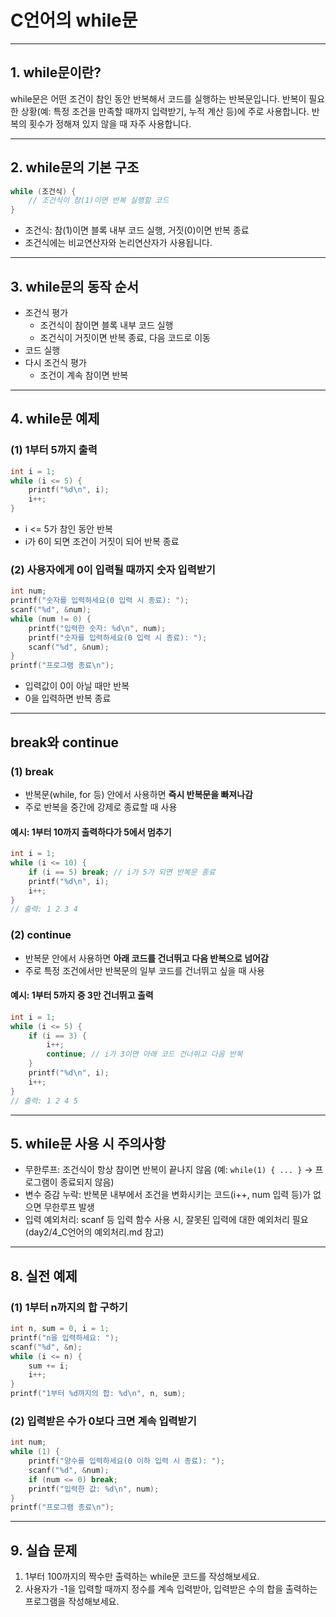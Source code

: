 # C언어의 while문

---

## 1. while문이란?
while문은 어떤 조건이 참인 동안 반복해서 코드를 실행하는 반복문입니다.
반복이 필요한 상황(예: 특정 조건을 만족할 때까지 입력받기, 누적 계산 등)에 주로 사용합니다.
반복의 횟수가 정해져 있지 않을 때 자주 사용합니다.

---

## 2. while문의 기본 구조
```c
while (조건식) {
    // 조건식이 참(1)이면 반복 실행할 코드
}
```
- 조건식: 참(1)이면 블록 내부 코드 실행, 거짓(0)이면 반복 종료
- 조건식에는 비교연산자와 논리연산자가 사용됩니다.

---

## 3. while문의 동작 순서
- 조건식 평가
  - 조건식이 참이면 블록 내부 코드 실행
  - 조건식이 거짓이면 반복 종료, 다음 코드로 이동
- 코드 실행
- 다시 조건식 평가
  - 조건이 계속 참이면 반복

---

## 4. while문 예제

### (1) 1부터 5까지 출력
```c
int i = 1;
while (i <= 5) {
    printf("%d\n", i);
    i++;
}
```
- i <= 5가 참인 동안 반복
- i가 6이 되면 조건이 거짓이 되어 반복 종료

### (2) 사용자에게 0이 입력될 때까지 숫자 입력받기
```c
int num;
printf("숫자를 입력하세요(0 입력 시 종료): ");
scanf("%d", &num);
while (num != 0) {
    printf("입력한 숫자: %d\n", num);
    printf("숫자를 입력하세요(0 입력 시 종료): ");
    scanf("%d", &num);
}
printf("프로그램 종료\n");
```
- 입력값이 0이 아닐 때만 반복
- 0을 입력하면 반복 종료

---

## break와 continue

### (1) break
- 반복문(while, for 등) 안에서 사용하면 **즉시 반복문을 빠져나감**
- 주로 반복을 중간에 강제로 종료할 때 사용

#### 예시: 1부터 10까지 출력하다가 5에서 멈추기
```c
int i = 1;
while (i <= 10) {
    if (i == 5) break; // i가 5가 되면 반복문 종료
    printf("%d\n", i);
    i++;
}
// 출력: 1 2 3 4
```

### (2) continue
- 반복문 안에서 사용하면 **아래 코드를 건너뛰고 다음 반복으로 넘어감**
- 주로 특정 조건에서만 반복문의 일부 코드를 건너뛰고 싶을 때 사용

#### 예시: 1부터 5까지 중 3만 건너뛰고 출력
```c
int i = 1;
while (i <= 5) {
    if (i == 3) {
        i++;
        continue; // i가 3이면 아래 코드 건너뛰고 다음 반복
    }
    printf("%d\n", i);
    i++;
}
// 출력: 1 2 4 5
```

---

## 5. while문 사용 시 주의사항
- 무한루프: 조건식이 항상 참이면 반복이 끝나지 않음
  (예: `while(1) { ... }` → 프로그램이 종료되지 않음)
- 변수 증감 누락: 반복문 내부에서 조건을 변화시키는 코드(i++, num 입력 등)가 없으면 무한루프 발생
- 입력 예외처리: scanf 등 입력 함수 사용 시, 잘못된 입력에 대한 예외처리 필요
  (day2/4_C언어의 예외처리.md 참고)

---

## 8. 실전 예제

### (1) 1부터 n까지의 합 구하기
```c
int n, sum = 0, i = 1;
printf("n을 입력하세요: ");
scanf("%d", &n);
while (i <= n) {
    sum += i;
    i++;
}
printf("1부터 %d까지의 합: %d\n", n, sum);
```

### (2) 입력받은 수가 0보다 크면 계속 입력받기
```c
int num;
while (1) {
    printf("양수를 입력하세요(0 이하 입력 시 종료): ");
    scanf("%d", &num);
    if (num <= 0) break;
    printf("입력한 값: %d\n", num);
}
printf("프로그램 종료\n");
```

---

## 9. 실습 문제
1. 1부터 100까지의 짝수만 출력하는 while문 코드를 작성해보세요.
2. 사용자가 -1을 입력할 때까지 정수를 계속 입력받아, 입력받은 수의 합을 출력하는 프로그램을 작성해보세요.
